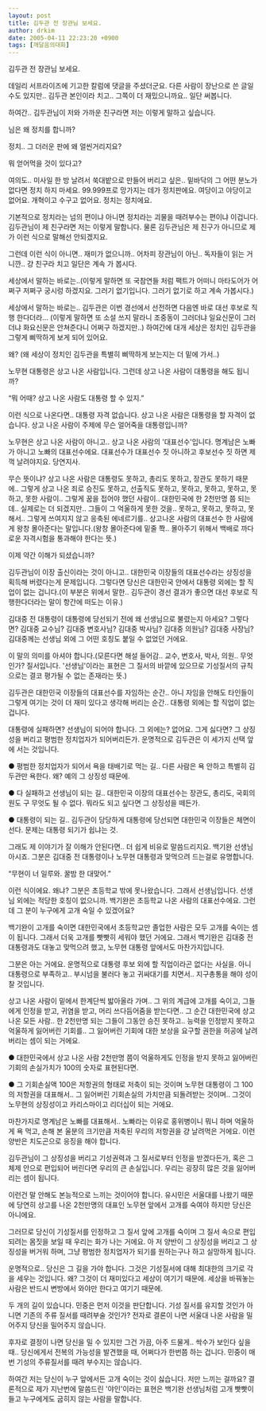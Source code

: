 ```yaml
---
layout: post
title: 김두관 전 장관님 보세요.
author: drkim
date: 2005-04-11 22:23:20 +0900
tags: [깨달음의대화]
---
```

김두관 전 장관님 보세요.
  

  
데일리 서프라이즈에 기고한 칼럼에 댓글을 주셨더군요. 다른 사람이 장난으로 쓴 글일 수도 있지만.. 김두관 본인이라 치고.. 그쪽이 더 재밌으니까요.. 일단 써봅니다.
  

  
하여간.. 김두관님이 저와 가까운 친구라면 저는 이렇게 말하고 싶습니다.
  

  
님은 왜 정치를 합니까?
  
정치.. 그 더러운 판에 왜 얼씬거리지요?
  
뭐 얻어먹을 것이 있다고?
  

  
여의도.. 미사일 한 방 날려서 쑥대밭으로 만들어 버리고 싶은.. 밑바닥의 그 어떤 분노가 없다면 정치 하지 마세요. 99.999프로 망가지는 데가 정치판에요. 여당이고 야당이고 없어요. 개혁이고 수구고 없어요. 정치는 정치에요.
  

  
기본적으로 정치라는 넘의 편이냐 아니면 정치라는 괴물을 때려부수는 편이냐 이겁니다. 김두관님이 제 친구라면 저는 이렇게 말합니다. 물론 김두관님은 제 친구가 아니므로 제가 이런 식으로 말해선 안되겠지요.
  

  
그런데 이런 식이 아니면.. 재미가 없으니까.. 어차피 장관님이 아닌.. 독자들이 읽는 거니깐.. 걍 친구라 치고 일단은 계속 가 봅시다.
  

  
세상에서 말하는 바로는..(이렇게 말하면 또 국참연들 처럼 팩트가 어떠니 마타도어가 어쩌구 저쩌구 궁시렁 하겠지요. 그러기 없기입니다. 그러기 없기로 하고 계속 가봅시다.)
  

  
세상에서 말하는 바로는.. 김두관은 이번 경선에서 선전하면 다음엔 바로 대선 후보로 직행 한다더라... (이렇게 말하면 또 소설 쓰지 말라니 조중동이 그러더냐 일요신문이 그러더냐 화요신문은 안쳐준다니 어쩌구 하겠지만..) 하여간에 대개 세상은 정치인 김두관을 그렇게 삐딱하게 보게 되어 있어요.
  

  
왜? (왜 세상이 정치인 김두관을 특별히 삐딱하게 보는지는 더 밑에 가서..)
  

  
노무현 대통령은 상고 나온 사람입니다. 그런데 상고 나온 사람이 대통령을 해도 됩니까?
  

  
“뭐 어때? 상고 나온 사람도 대통령 할 수 있지.”
  

  
이런 식으로 나온다면.. 대통령 자격 없습니다. 상고 나온 사람은 대통령을 할 자격이 없습니다. 상고 나온 사람이 주제에 무슨 얼어죽을 대통령입니까?
  

  
노무현은 상고 나온 사람이 아니고.. 상고 나온 사람의 '대표선수'입니다. 명계남은 노빠가 아니고 노빠의 대표선수에요. 대표선수가 대표선수 짓 아니하고 후보선수 짓 하면 제꺽 날려야지요. 당연지사.
  

  
무슨 뜻이냐? 상고 나온 사람은 대통령도 못하고, 총리도 못하고, 장관도 못하기 때문에.. 그렇게 상고 나온 죄로 승진도 못하고, 선출직도 못하고, 못하고, 못하고, 못하고, 못하고, 못한 사람이.. 그렇게 꿈을 접어야 했던 사람이.. 대한민국에 한 2천만명 쯤 되는데.. 실제로는 더 되겠지만.. 그들이 그 억울하게 못한 것을.. 못하고, 못하고, 못하고, 못해서.. 그렇게 쓰여지지 않고 응축된 에네르기를.. 상고나온 사람의 대표선수 한 사람에게 왕창 몰아준다는 말입니다.(왕창 몰아준다에 밑줄 쫙.. 몰아주기 위해서 백배로 까다로운 자격시험을 통과해야 한다는 뜻.)
  

  
이제 약간 이해가 되셨습니까?
  

  
김두관님이 이장 출신이라는 것이 아니고.. 대한민국 이장들의 대표선수라는 상징성을 획득해 버렸다는게 문제입니다. 그렇다면 당신은 대한민국 안에서 대통령 외에는 할 직업이 없는 겁니다.(이 부분은 위에서 말한.. 김두관이 경선 결과가 좋으면 대선 후보로 직행한다더라는 말이 항간에 떠도는 이유.)
  

  
김대중 전 대통령이 대통령에 당선되기 전에 왜 선생님으로 불렸는지 아세요? 그렇다면? 김대중 교수님? 김대중 변호사님? 김대중 박사님? 김대중 의원님? 김대중 사장님? 김대중께는 선생님 외에 그 어떤 호칭도 붙일 수 없었던 거에요.
  

  
이 말의 의미를 아셔야 합니다.(모른다면 해설 들어감.. 교수, 변호사, 박사, 의원.. 무엇인가? 질서입니다. '선생님'이라는 표현은 그 질서의 바깥에 있으므로 기성질서의 규칙으로는 결코 평가될 수 없는 존재라는 뜻.)
  

  
김두관은 대한민국 이장들의 대표선수를 자임하는 순간.. 아니 자임을 안해도 타인들이 그렇게 여기는 것이 더 재미 있다고 생각해 버리는 순간.. 대통령 외에는 할 직업이 없는 겁니다.
  

  
대통령에 실패하면? 선생님이 되어야 합니다. 그 외에는? 없어요. 그게 싫다면? 그 상징성을 버리고 평범한 정치업자가 되어버리든가. 운명적으로 김두관은 이 세가지 선택 앞에 서는 것입니다.
  

  
● 평범한 정치업자가 되어서 욕을 태배기로 먹는 길.. 다른 사람은 욕 안하고 특별히 김두관만 욕한다. 왜? 예의 그 상징성 때문에.
  

  
● 다 실패하고 선생님이 되는 길.. 대한민국 이장의 대표선수는 장관도, 총리도, 국회의원도 구 무엇도 될 수 없다. 뭐라도 되고 싶다면 그 상징성을 떼든가.
  

  
● 대통령이 되는 길.. 김두관이 당당하게 대통령에 당선되면 대한민국 이장들은 체면이 선다. 문제는 대통령 되기가 쉽냐는 것.
  

  
그래도 제 이야기가 잘 이해가 안된다면.. 더 쉽게 비유로 말씀드리지요. 백기완 선생님 아시죠. 그분은 김대중 전 대통령이나 노무현 대통령과 맞먹으려 드는걸로 유명합니다.
  

  
“무현이 너 일루와. 꿀밤 한 대맞어.”
  

  
이런 식이에요. 왜냐? 그분은 초등학교 밖에 못나왔습니다. 그래서 선생님입니다. 선생님 외에는 적당한 호칭이 없으니까. 백기완은 초등학교 나온 사람의 대표선수에요. 그런데 그 분이 누구에게 고개 숙일 수 있겠어요?
  

  
백기완이 고개를 숙이면 대한민국에서 초등학교만 졸업한 사람은 모두 고개를 숙이는 셈이 됩니다. 그래서 더욱 고개를 빳빳히 세워야 했던 거에요. 그래서 백기완은 김대중 전 대통령과도 대놓고 맞먹으려 했고, 노무현 대통령 앞에서도 마찬가지입니다.
  

  
그분은 아는 거에요. 운명적으로 대통령 후보 외에 할 직업이라곤 없다는 사실을. 아니 대통령으로 부족하고.. 부시넘을 불러다 놓고 귀싸대기를 치면서.. 지구총통을 해야 성이 찰 것입니다.
  

  
상고 나온 사람이 밑에서 한계단씩 밟아올라 가며.. 그 위의 계급에 고개를 숙이고, 그들에게 인정을 받고, 귀염을 받고, 머리 쓰다듬어줌을 받는다면.. 그 순간 대한민국에 상고나온 모든 사람.. 한 2천만명 되는 그들이 그동안 승진 못하고.. 능력을 인정받지 못하고 억울하게 잃어버린 기회를.. 그 잃어버린 기회에 대한 보상을 요구할 권한을 허공에 날려버리는 셈이 되는 거에요.
  

  
● 대한민국에서 상고 나온 사람 2천만명 쯤이 억울하게도 인정을 받지 못하고 잃어버린 기회의 손실가치가 100의 숫자로 표현된다면.
  

  
● 그 기회손실액 100은 저항권의 형태로 저축이 되는 것이며 노무현 대통령이 그 100의 저항권을 대표해서.. 그 잃어버린 기회손실의 가치만큼 되돌려받는 것이며.. 그것이 노무현의 상징성이고 카리스마이고 리더십이 되는 거에요.
  

  
마찬가지로 명계남은 노빠를 대표해서.. 노빠라는 이유로 홍위병이니 뭐니 하며 억울하게 욕 먹고, 손해 본 울분의 크기만큼 저축된 우리의 저항권을 걍 날려먹은 거에요. 이런 양반은 치도곤으로 응징을 해야 합니다.
  

  
김두관님이 그 상징성을 버리고 기성권력과 그 질서로부터 인정을 받겠다든가, 혹은 그 체제 안으로 편입되어 버린다면 우리의 큰 손실입니다. 우리는 굉장히 많은 것을 잃어버리는 셈이 됩니다.
  

  
이런건 말 안해도 본능적으로 느끼는 것이어야 합니다. 유시민은 서울대를 나왔기 때문에 당연히 상고를 나온 2천만명의 대표인 노무현 앞에서 고개를 숙여야 하지만 당신은 아니에요.
  

  
그러므로 당신이 기성질서를 인정하고 그 질서 앞에 고개를 숙이며 그 질서 속으로 편입되려는 몸짓을 보일 때 우리는 화가 나는 거에요. 아 저 양반이 그 상징성을 버리고 그 상징성을 버거워 하며, 그냥 평범한 정치업자가 되기를 원하는구나 하고 실망하게 됩니다.
  

  
운명적으로.. 당신은 그 길을 가야 합니다. 그것은 기성질서에 대해 최대한의 크기로 각을 세우는 것입니다. 왜? 그것이 더 재미있다고 세상이 여기기 때문에. 세상을 바꿔놓는 사람은 반드시 변방에서 와야만 한다고 여기기 때문에.
  

  
두 개의 길이 있습니다. 민중은 먼저 이것을 판단합니다. 기성 질서를 유지할 것인가 아니면 기존의 주류 질서를 때려부술 것인가? 전자로 결론이 나면 서울대 나온 사람을 밀어주지 당신을 밀어주지 않습니다.
  

  
후자로 결정이 나면 당신을 밀 수 있지만 그건 가끔, 아주 드물게.. 싹수가 보인다 싶을 때.. 당신에게서 전복의 가능성을 발견했을 때, 어쩌다가 한번쯤 하는 겁니다. 민중이 매번 기성의 주류질서를 때려 부수지는 않습니다.
  

  
하여간 저는 당신이 누구 앞에서든 고개 숙이는 것이 싫습니다. 저만 느끼는 걸까요? 결론적으로 제가 지난번에 말씀드린 '야인'이라는 표현은 백기완 선생님처럼 고개 빳빳이 들고 누구에게도 굽히지 않는 사람을 말합니다.